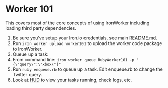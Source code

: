 # Worker 101

This covers most of the core concepts of using IronWorker including loading third party
dependencies.

1. Be sure you've setup your Iron.io credentials, see main [README.md](https://github.com/iron-io/iron_worker_examples).
1. Run `iron_worker upload worker101` to upload the worker code package to IronWorker.
1. Queue up a task:
  1. From command line: `iron_worker queue RubyWorker101 -p "{\"query\":\"xbox\"}"`
  1. Run `ruby enqueue.rb` to queue up a task. Edit enqueue.rb to change the Twitter query.
1. Look at [HUD](https://hud.iron.io) to view your tasks running, check logs, etc.
